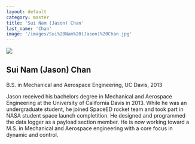 ```yaml
---
layout: default
category: master
title: 'Sui Nam (Jason) Chan'
last_name: 'Chan'
image: '/images/Sui%20Nam%20(Jason)%20Chan.jpg'
---
```


<img src="{{ page.image }}">

<h2 class="team-title">Sui Nam (Jason) Chan</h2>
<h4 class="team-position"></h4>
<p>B.S. in Mechanical and Aerospace Engineering, UC Davis, 2013</p>
<p>Jason received his bachelors degree in Mechanical and Aerospace Engineering at the University of California Davis in 2013. While he was an undergraduate student, he joined SpaceED rocket team and took part in NASA student space launch completition. He designed and programmed the data logger as a payload section member. He is now working toward a M.S. in Mechanical and Aerospace engineering with a core focus in dynamic and control.</p>
<ul class="team-member-other-info"></ul>
